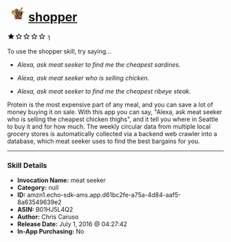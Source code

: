 # &nbsp;<img src="skill_icon" alt="shopper icon" width="36"> [shopper](http://alexa.amazon.com/#skills/amzn1.echo-sdk-ams.app.d61bc2fe-a75a-4d84-aaf5-8a63549639e2)
![1 stars](../../images/ic_star_black_18dp_1x.png)![1 stars](../../images/ic_star_border_black_18dp_1x.png)![1 stars](../../images/ic_star_border_black_18dp_1x.png)![1 stars](../../images/ic_star_border_black_18dp_1x.png)![1 stars](../../images/ic_star_border_black_18dp_1x.png) 1

To use the shopper skill, try saying...

* *Alexa, ask meat seeker to find me the cheapest sardines.*

* *Alexa, ask meat seeker who is selling chicken.*

* *Alexa, ask meat seeker to find me the cheapest ribeye steak.*

Protein is the most expensive part of any meal, and you can save a lot of money buying it on sale. With this app you can say, "Alexa, ask meat seeker who is selling the cheapest chicken thighs", and it tell you where in Seattle to buy it and for how much. The weekly circular data from multiple local grocery stores is automatically collected via a backend web crawler into a database, which meat seeker uses to find the best bargains for you.

***

### Skill Details

* **Invocation Name:** meat seeker
* **Category:** null
* **ID:** amzn1.echo-sdk-ams.app.d61bc2fe-a75a-4d84-aaf5-8a63549639e2
* **ASIN:** B01HJ5L4Q2
* **Author:** Chris Caruso
* **Release Date:** July 1, 2016 @ 04:27:42
* **In-App Purchasing:** No
